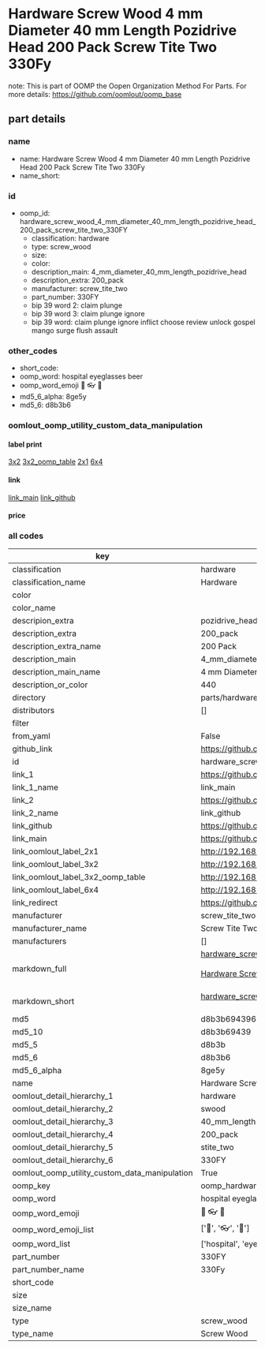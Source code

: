 # Hardware Screw Wood 4 mm Diameter 40 mm Length Pozidrive Head 200 Pack Screw Tite Two 330Fy  

note: This is part of OOMP the Oopen Organization Method For Parts. For more details: https://github.com/oomlout/oomp_base

##  part details
  







### name
* name: Hardware Screw Wood 4 mm Diameter 40 mm Length Pozidrive Head 200 Pack Screw Tite Two 330Fy
* name_short: 
### id
* oomp_id: hardware_screw_wood_4_mm_diameter_40_mm_length_pozidrive_head_200_pack_screw_tite_two_330FY
  * classification: hardware
  * type: screw_wood
  * size: 
  * color: 
  * description_main: 4_mm_diameter_40_mm_length_pozidrive_head
  * description_extra: 200_pack
  * manufacturer: screw_tite_two
  * part_number: 330FY
  * bip 39 word 2: claim plunge
  * bip 39 word 3: claim plunge ignore
  * bip 39 word: claim plunge ignore inflict choose review unlock gospel mango surge flush assault

### other_codes
* short_code: 
* oomp_word: hospital eyeglasses beer
* oomp_word_emoji :hospital: :eyeglasses: :beer:
* md5_6_alpha: 8ge5y
* md5_6: d8b3b6






### oomlout_oomp_utility_custom_data_manipulation
#### label print
[3x2](http://192.168.1.245:1112/?label=oomp%208ge5y)
[3x2_oomp_table](http://192.168.1.108:1112/?label=oomp%208ge5y)
[2x1](http://192.168.1.242:1112/?label=oomp%208ge5y)
[6x4](http://192.168.1.55:1112/?label=oomp%208ge5y)    

#### link

[link_main](https://github.com/oomlout/oomlout_oomp_version_1_messy/tree/main/parts/hardware_screw_wood_4_mm_diameter_40_mm_length_pozidrive_head_200_pack_screw_tite_two_330FY) [link_github](https://github.com/oomlout/oomlout_oomp_version_1_messy/tree/main/parts/hardware_screw_wood_4_mm_diameter_40_mm_length_pozidrive_head_200_pack_screw_tite_two_330FY)                             

#### price







### all codes 
| key | value |  
| --- | --- |  
| classification | hardware |  
| classification_name | Hardware |  
| color |  |  
| color_name |  |  
| descripion_extra | pozidrive_head |  
| description_extra | 200_pack |  
| description_extra_name | 200 Pack |  
| description_main | 4_mm_diameter_40_mm_length_pozidrive_head |  
| description_main_name | 4 mm Diameter 40 mm Length Pozidrive Head |  
| description_or_color | 440 |  
| directory | parts/hardware_screw_wood_4_mm_diameter_40_mm_length_pozidrive_head_200_pack_screw_tite_two_330FY |  
| distributors | [] |  
| filter |  |  
| from_yaml | False |  
| github_link | https://github.com/oomlout/oomlout_oomp_part_src/tree/main/parts/hardware_screw_wood_4_mm_diameter_40_mm_length_pozidrive_head_200_pack_screw_tite_two_330FY |  
| id | hardware_screw_wood_4_mm_diameter_40_mm_length_pozidrive_head_200_pack_screw_tite_two_330FY |  
| link_1 | https://github.com/oomlout/oomlout_oomp_version_1_messy/tree/main/parts/hardware_screw_wood_4_mm_diameter_40_mm_length_pozidrive_head_200_pack_screw_tite_two_330FY |  
| link_1_name | link_main |  
| link_2 | https://github.com/oomlout/oomlout_oomp_version_1_messy/tree/main/parts/hardware_screw_wood_4_mm_diameter_40_mm_length_pozidrive_head_200_pack_screw_tite_two_330FY |  
| link_2_name | link_github |  
| link_github | https://github.com/oomlout/oomlout_oomp_version_1_messy/tree/main/parts/hardware_screw_wood_4_mm_diameter_40_mm_length_pozidrive_head_200_pack_screw_tite_two_330FY |  
| link_main | https://github.com/oomlout/oomlout_oomp_version_1_messy/tree/main/parts/hardware_screw_wood_4_mm_diameter_40_mm_length_pozidrive_head_200_pack_screw_tite_two_330FY |  
| link_oomlout_label_2x1 | http://192.168.1.242:1112/?label=oomp%208ge5y |  
| link_oomlout_label_3x2 | http://192.168.1.245:1112/?label=oomp%208ge5y |  
| link_oomlout_label_3x2_oomp_table | http://192.168.1.108:1112/?label=oomp%208ge5y |  
| link_oomlout_label_6x4 | http://192.168.1.55:1112/?label=oomp%208ge5y |  
| link_redirect | https://github.com/oomlout/oomlout_oomp_version_1_messy/tree/main/parts/hardware_screw_wood_4_mm_diameter_40_mm_length_pozidrive_head_200_pack_screw_tite_two_330FY |  
| manufacturer | screw_tite_two |  
| manufacturer_name | Screw Tite Two |  
| manufacturers | [] |  
| markdown_full | [hardware_screw_wood_4_mm_diameter_40_mm_length_pozidrive_head_200_pack_screw_tite_two_330FY](none)<br>[](none)<br>[Hardware Screw Wood 4 Mm Diameter 40 Mm Length Pozidrive Head 200 Pack Screw Tite Two 330Fy](none)<br><br> |  
| markdown_short | [hardware_screw_wood_4_mm_diameter_40_mm_length_pozidrive_head_200_pack_screw_tite_two_330FY](none)<br><br> |  
| md5 | d8b3b6943964ddc2e2142736e1a9b94d |  
| md5_10 | d8b3b69439 |  
| md5_5 | d8b3b |  
| md5_6 | d8b3b6 |  
| md5_6_alpha | 8ge5y |  
| name | Hardware Screw Wood 4 mm Diameter 40 mm Length Pozidrive Head 200 Pack Screw Tite Two 330Fy |  
| oomlout_detail_hierarchy_1 | hardware |  
| oomlout_detail_hierarchy_2 | swood |  
| oomlout_detail_hierarchy_3 | 40_mm_length |  
| oomlout_detail_hierarchy_4 | 200_pack |  
| oomlout_detail_hierarchy_5 | stite_two |  
| oomlout_detail_hierarchy_6 | 330FY |  
| oomlout_oomp_utility_custom_data_manipulation | True |  
| oomp_key | oomp_hardware_screw_wood_4_mm_diameter_40_mm_length_pozidrive_head_200_pack_screw_tite_two_330FY |  
| oomp_word | hospital eyeglasses beer |  
| oomp_word_emoji | :hospital: :eyeglasses: :beer: |  
| oomp_word_emoji_list | [':hospital:', ':eyeglasses:', ':beer:'] |  
| oomp_word_list | ['hospital', 'eyeglasses', 'beer'] |  
| part_number | 330FY |  
| part_number_name | 330Fy |  
| short_code |  |  
| size |  |  
| size_name |  |  
| type | screw_wood |  
| type_name | Screw Wood |  
